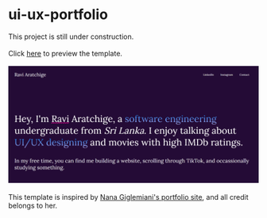 # ui-ux-portfolio
This project is still under construction.
<br><br>
Click <a href="https://ravi-aratchige.github.io/ui-ux-portfolio/">here</a> to preview the template.
<br><br>
<img src="img/preview.png">
<br><br>
This template is inspired by <a href="https://www.nanagiglemiani-ux.design/">Nana Giglemiani's portfolio site<a>, and all credit belongs to her.
